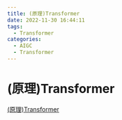 ```yaml
---
title: (原理)Transformer
date: 2022-11-30 16:44:11
tags:
  - Transformer
categories: 
  - AIGC
  - Transformer  
---
```


<p></p>
<!-- more -->


# (原理)Transformer
[(原理)Transformer](https://candied-skunk-1ca.notion.site/Transformer-b1b9836f9c244db3acda7869f64ff860?pvs=4)